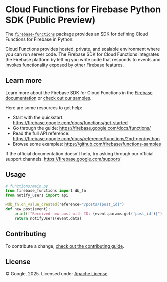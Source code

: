 # Cloud Functions for Firebase Python SDK (Public Preview)

The [`firebase-functions`](https://pypi.org/project/firebase-functions/) package provides an SDK for defining Cloud Functions for Firebase in Python.

Cloud Functions provides hosted, private, and scalable environment where you can run server code. The Firebase SDK for Cloud Functions integrates the Firebase platform by letting you write code that responds to events and invokes functionality exposed by other Firebase features.

## Learn more

Learn more about the Firebase SDK for Cloud Functions in the [Firebase documentation](https://firebase.google.com/docs/functions/) or [check out our samples](https://github.com/firebase/functions-samples).

Here are some resources to get help:

- Start with the quickstart: <https://firebase.google.com/docs/functions/get-started>
- Go through the guide: <https://firebase.google.com/docs/functions/>
- Read the full API reference: <https://firebase.google.com/docs/reference/functions/2nd-gen/python>
- Browse some examples: <https://github.com/firebase/functions-samples>

If the official documentation doesn't help, try asking through our official support channels: <https://firebase.google.com/support/>

## Usage

```python
# functions/main.py
from firebase_functions import db_fn
from notify_users import api

@db_fn.on_value_created(reference="/posts/{post_id}")
def new_post(event):
    print(f"Received new post with ID: {event.params.get('post_id')}")
    return notifyUsers(event.data)
```

## Contributing

To contribute a change, [check out the contributing guide](.github/CONTRIBUTING.md).

## License

© Google, 2025. Licensed under [Apache License](LICENSE).

